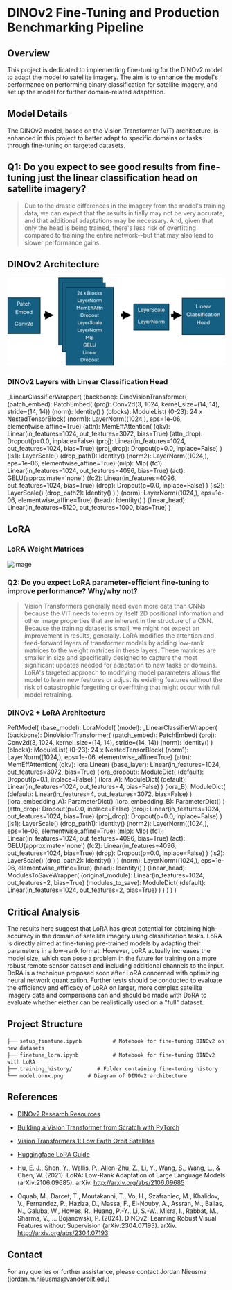 # DINOv2 Fine-Tuning and Production Benchmarking Pipeline

## Overview

This project is dedicated to implementing fine-tuning for the DINOv2 model to adapt the model to satellite imagery. The aim is to enhance the model's performance on performing binary classification for satellite imagery, and set up the model for further domain-related adaptation.

## Model Details

The DINOv2 model, based on the Vision Transformer (ViT) architecture, is enhanced in this project to better adapt to specific domains or tasks through fine-tuning on targeted datasets.

## Q1: Do you expect to see good results from fine-tuning just the linear classification head on satellite imagery?

> Due to the drastic differences in the imagery from the model's training data, we can expect that the results initially may not be very accurate, and that additional adaptations may be necessary. And, given that only the head is being trained, there's less risk of overfitting compared to training the entire network--but that may also lead to slower performance gains.

## DINOv2 Architecture

![image](https://github.com/jnieus01/dinov2-finetune/blob/main/dinov2-arch.png)

### DINOv2 Layers with Linear Classification Head

\_LinearClassifierWrapper(
(backbone): DinoVisionTransformer(
(patch_embed): PatchEmbed(
(proj): Conv2d(3, 1024, kernel_size=(14, 14), stride=(14, 14))
(norm): Identity()
)
(blocks): ModuleList(
(0-23): 24 x NestedTensorBlock(
(norm1): LayerNorm((1024,), eps=1e-06, elementwise_affine=True)
(attn): MemEffAttention(
(qkv): Linear(in_features=1024, out_features=3072, bias=True)
(attn_drop): Dropout(p=0.0, inplace=False)
(proj): Linear(in_features=1024, out_features=1024, bias=True)
(proj_drop): Dropout(p=0.0, inplace=False)
)
(ls1): LayerScale()
(drop_path1): Identity()
(norm2): LayerNorm((1024,), eps=1e-06, elementwise_affine=True)
(mlp): Mlp(
(fc1): Linear(in_features=1024, out_features=4096, bias=True)
(act): GELU(approximate='none')
(fc2): Linear(in_features=4096, out_features=1024, bias=True)
(drop): Dropout(p=0.0, inplace=False)
)
(ls2): LayerScale()
(drop_path2): Identity()
)
)
(norm): LayerNorm((1024,), eps=1e-06, elementwise_affine=True)
(head): Identity()
)
(linear_head): Linear(in_features=5120, out_features=1000, bias=True)
)

## LoRA

### LoRA Weight Matrices

![image](https://huggingface.co/datasets/huggingface/documentation-images/resolve/main/peft/lora_diagram.png)

### Q2: Do you expect LoRA parameter-efficient fine-tuning to improve performance? Why/why not?

> Vision Transformers generally need even more data than CNNs because the ViT needs to learn by itself 2D positional information and other image properties that are inherent in the structure of a CNN. Because the training dataset is small, we might not expect an improvement in results, generally. LoRA modifies the attention and feed-forward layers of transformer models by adding low-rank matrices to the weight matrices in these layers. These matrices are smaller in size and specifically designed to capture the most significant updates needed for adaptation to new tasks or domains. LoRA's targeted approach to modifying model parameters allows the model to learn new features or adjust its existing features without the risk of catastrophic forgetting or overfitting that might occur with full model retraining.

### DINOv2 + LoRA Architecture

PeftModel(
(base_model): LoraModel(
(model): \_LinearClassifierWrapper(
(backbone): DinoVisionTransformer(
(patch_embed): PatchEmbed(
(proj): Conv2d(3, 1024, kernel_size=(14, 14), stride=(14, 14))
(norm): Identity()
)
(blocks): ModuleList(
(0-23): 24 x NestedTensorBlock(
(norm1): LayerNorm((1024,), eps=1e-06, elementwise_affine=True)
(attn): MemEffAttention(
(qkv): lora.Linear(
(base_layer): Linear(in_features=1024, out_features=3072, bias=True)
(lora_dropout): ModuleDict(
(default): Dropout(p=0.1, inplace=False)
)
(lora_A): ModuleDict(
(default): Linear(in_features=1024, out_features=4, bias=False)
)
(lora_B): ModuleDict(
(default): Linear(in_features=4, out_features=3072, bias=False)
)
(lora_embedding_A): ParameterDict()
(lora_embedding_B): ParameterDict()
)
(attn_drop): Dropout(p=0.0, inplace=False)
(proj): Linear(in_features=1024, out_features=1024, bias=True)
(proj_drop): Dropout(p=0.0, inplace=False)
)
(ls1): LayerScale()
(drop_path1): Identity()
(norm2): LayerNorm((1024,), eps=1e-06, elementwise_affine=True)
(mlp): Mlp(
(fc1): Linear(in_features=1024, out_features=4096, bias=True)
(act): GELU(approximate='none')
(fc2): Linear(in_features=4096, out_features=1024, bias=True)
(drop): Dropout(p=0.0, inplace=False)
)
(ls2): LayerScale()
(drop_path2): Identity()
)
)
(norm): LayerNorm((1024,), eps=1e-06, elementwise_affine=True)
(head): Identity()
)
(linear_head): ModulesToSaveWrapper(
(original_module): Linear(in_features=1024, out_features=2, bias=True)
(modules_to_save): ModuleDict(
(default): Linear(in_features=1024, out_features=2, bias=True)
)
)
)
)
)

## Critical Analysis

The results here suggest that LoRA has great potential for obtaining high-accuracy in the domain of satellite imagery using classification tasks. LoRA is directly aimed at fine-tuning pre-trained models by adapting their parameters in a low-rank format. However, LoRA actually increases the model size, which can pose a problem in the future for training on a more robust remote sensor dataset and including additional channels to the input. DoRA is a technique proposed soon after LoRA concerned with optimizing neural network quantization. Further tests should be conducted to evaluate the efficiency and efficacy of LoRA on larger, more complex satellite imagery data and comparisons can and should be made with DoRA to evaluate whether eiether can be realistically used on a "full" dataset.

## Project Structure

```
├── setup_finetune.ipynb          # Notebook for fine-tuning DINOv2 on new datasets
├── finetune_lora.ipynb           # Notebook for fine-tuning DINOv2 with LoRA
├── training_history/        # Folder containing fine-tuning history
└── model.onnx.png        # Diagram of DINOv2 architecture
```

## References

- [DINOv2 Research Resources](https://dinov2.metademolab.com/)

- [Building a Vision Transformer from Scratch with PyTorch ](https://www.akshaymakes.com/blogs/vision-transformer)

- [Vision Transformers 1: Low Earth Orbit Satellites](https://myrtle.ai/resources/leo-1-low-earth-orbit-satellites/)

- [Huggingface LoRA Guide](https://huggingface.co/docs/peft/main/en/conceptual_guides/lora)

- Hu, E. J., Shen, Y., Wallis, P., Allen-Zhu, Z., Li, Y., Wang, S., Wang, L., & Chen, W. (2021). LoRA: Low-Rank Adaptation of Large Language Models (arXiv:2106.09685). arXiv. http://arxiv.org/abs/2106.09685

- Oquab, M., Darcet, T., Moutakanni, T., Vo, H., Szafraniec, M., Khalidov, V., Fernandez, P., Haziza, D., Massa, F., El-Nouby, A., Assran, M., Ballas, N., Galuba, W., Howes, R., Huang, P.-Y., Li, S.-W., Misra, I., Rabbat, M., Sharma, V., … Bojanowski, P. (2024). DINOv2: Learning Robust Visual Features without Supervision (arXiv:2304.07193). arXiv. http://arxiv.org/abs/2304.07193

## Contact

For any queries or further assistance, please contact Jordan Nieusma (jordan.m.nieusma@vanderbilt.edu)
